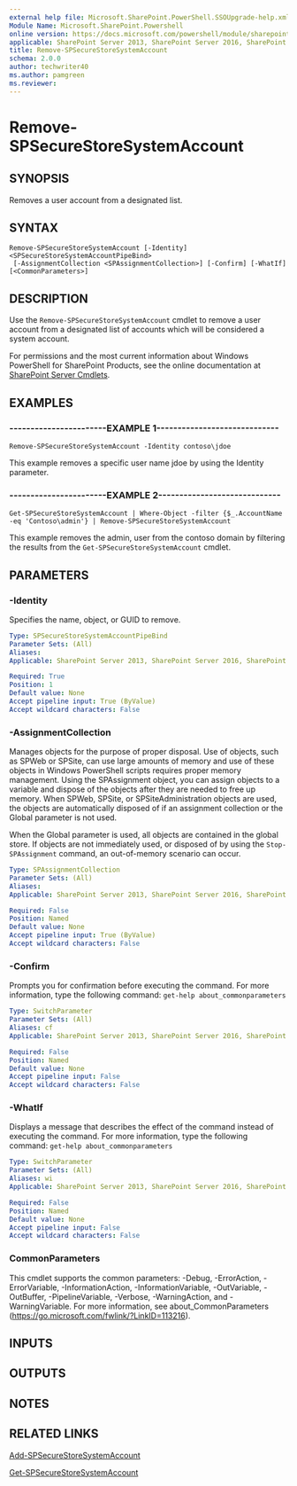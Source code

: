 ```yaml
---
external help file: Microsoft.SharePoint.PowerShell.SSOUpgrade-help.xml
Module Name: Microsoft.SharePoint.Powershell
online version: https://docs.microsoft.com/powershell/module/sharepoint-server/remove-spsecurestoresystemaccount
applicable: SharePoint Server 2013, SharePoint Server 2016, SharePoint Server 2019
title: Remove-SPSecureStoreSystemAccount
schema: 2.0.0
author: techwriter40
ms.author: pamgreen
ms.reviewer: 
---
```


# Remove-SPSecureStoreSystemAccount

## SYNOPSIS
Removes a user account from a designated list.


## SYNTAX

```
Remove-SPSecureStoreSystemAccount [-Identity] <SPSecureStoreSystemAccountPipeBind>
 [-AssignmentCollection <SPAssignmentCollection>] [-Confirm] [-WhatIf] [<CommonParameters>]
```

## DESCRIPTION
Use the `Remove-SPSecureStoreSystemAccount` cmdlet to remove a user account from a designated list of accounts which will be considered a system account.

For permissions and the most current information about Windows PowerShell for SharePoint Products, see the online documentation at [SharePoint Server Cmdlets](https://docs.microsoft.com/powershell/sharepoint/sharepoint-server/sharepoint-server-cmdlets).


## EXAMPLES

### -----------------------EXAMPLE 1-----------------------------
```
Remove-SPSecureStoreSystemAccount -Identity contoso\jdoe
```

This example removes a specific user name jdoe by using the Identity parameter.


### -----------------------EXAMPLE 2-----------------------------
```
Get-SPSecureStoreSystemAccount | Where-Object -filter {$_.AccountName -eq 'Contoso\admin'} | Remove-SPSecureStoreSystemAccount
```

This example removes the admin, user from the contoso domain by filtering the results from the `Get-SPSecureStoreSystemAccount` cmdlet.


## PARAMETERS

### -Identity
Specifies the name, object, or GUID to remove.

```yaml
Type: SPSecureStoreSystemAccountPipeBind
Parameter Sets: (All)
Aliases: 
Applicable: SharePoint Server 2013, SharePoint Server 2016, SharePoint Server 2019

Required: True
Position: 1
Default value: None
Accept pipeline input: True (ByValue)
Accept wildcard characters: False
```

### -AssignmentCollection
Manages objects for the purpose of proper disposal.
Use of objects, such as SPWeb or SPSite, can use large amounts of memory and use of these objects in Windows PowerShell scripts requires proper memory management.
Using the SPAssignment object, you can assign objects to a variable and dispose of the objects after they are needed to free up memory.
When SPWeb, SPSite, or SPSiteAdministration objects are used, the objects are automatically disposed of if an assignment collection or the Global parameter is not used.

When the Global parameter is used, all objects are contained in the global store.
If objects are not immediately used, or disposed of by using the `Stop-SPAssignment` command, an out-of-memory scenario can occur.

```yaml
Type: SPAssignmentCollection
Parameter Sets: (All)
Aliases: 
Applicable: SharePoint Server 2013, SharePoint Server 2016, SharePoint Server 2019

Required: False
Position: Named
Default value: None
Accept pipeline input: True (ByValue)
Accept wildcard characters: False
```

### -Confirm
Prompts you for confirmation before executing the command.
For more information, type the following command: `get-help about_commonparameters`

```yaml
Type: SwitchParameter
Parameter Sets: (All)
Aliases: cf
Applicable: SharePoint Server 2013, SharePoint Server 2016, SharePoint Server 2019

Required: False
Position: Named
Default value: None
Accept pipeline input: False
Accept wildcard characters: False
```

### -WhatIf
Displays a message that describes the effect of the command instead of executing the command.
For more information, type the following command: `get-help about_commonparameters`

```yaml
Type: SwitchParameter
Parameter Sets: (All)
Aliases: wi
Applicable: SharePoint Server 2013, SharePoint Server 2016, SharePoint Server 2019

Required: False
Position: Named
Default value: None
Accept pipeline input: False
Accept wildcard characters: False
```

### CommonParameters
This cmdlet supports the common parameters: -Debug, -ErrorAction, -ErrorVariable, -InformationAction, -InformationVariable, -OutVariable, -OutBuffer, -PipelineVariable, -Verbose, -WarningAction, and -WarningVariable. For more information, see about_CommonParameters (https://go.microsoft.com/fwlink/?LinkID=113216).

## INPUTS

## OUTPUTS

## NOTES

## RELATED LINKS

[Add-SPSecureStoreSystemAccount](Add-SPSecureStoreSystemAccount.md)

[Get-SPSecureStoreSystemAccount](Get-SPSecureStoreSystemAccount.md)
